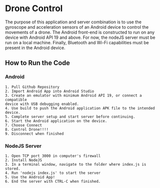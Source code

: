 # Drone Control

The purpose of this application and server combination is to use the gyroscope
and acceleration sensors of an Android device to control the movements of a
drone. The Android front-end is constructed to run on any device with Android
API 19 and above. For now, the nodeJS server must be run on a local machine.
Finally, Bluetooth and Wi-Fi capabilities must be present in the Android
device.

## How to Run the Code

### Android
	1. Pull Github Repository
	2. Import Android App into Android Studio
	3. Create an emulator with minimum Android API 19, or connect a compatible
	device with USB debugging enabled.
	4. Use build to push the Android application APK file to the intended device.
	5. Complete server setup and start server before continuing.
	6. Start the Android application on the device.
	7. Choose Connect
	8. Control Drone!!!!
	9. Disconnect when finished
	
### NodeJS Server
	1. Open TCP port 3000 in computer's firewall
	2. Install NodeJS
	3. In a terminal window, navigate to the folder where index.js is stored.
	4. Run 'nodejs index.js' to start the server
	5. Use the Android App!
	6. End the server with CTRL-C when finished.
	